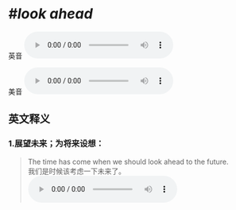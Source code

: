 # ***\#look ahead*** 
英音
<audio src="./media/look ahead1.aac" controls="controls"></audio>

美音
<audio src="./media/look ahead2.aac" controls="controls"></audio>



  

英文释义
---
### 1.**展望未来；为将来设想：**  

 > The time has come when we should look ahead to the future.   
 > 我们是时候该考虑一下未来了。    
<audio src="./media/look-17.aac" controls="controls"></audio>


